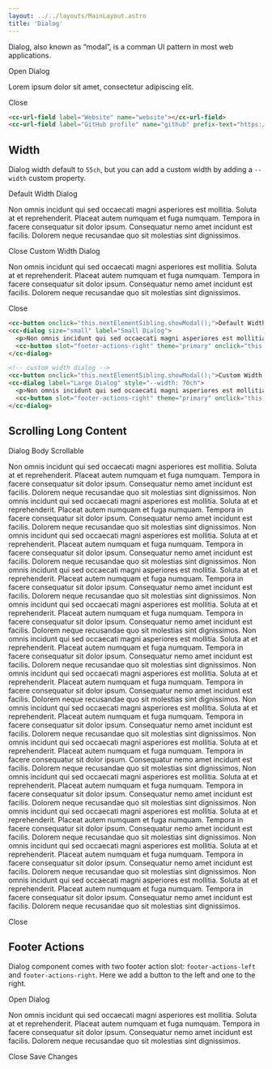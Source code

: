```yaml
---
layout: ../../layouts/MainLayout.astro
title: 'Dialog'
---
```


Dialog, also known as “modal”, is a comman UI pattern in most web applications.

<div class="preview" style="display: block;">
  <cc-button onclick="this.nextElementSibling.showModal();">Open Dialog</cc-button>
  <cc-dialog>
    <p>Lorem ipsum dolor sit amet, consectetur adipiscing elit.</p>
    <cc-button slot="footer-actions-right" theme="primary" onclick="this.parentElement.close('close');">Close</cc-button>
  </cc-dialog>
</div>

```html
<cc-url-field label="Website" name="website"></cc-url-field>
<cc-url-field label="GitHub profile" name="github" prefix-text="https://github.com/"></cc-url-field>
```

## Width

Dialog width default to `55ch`, but you can add a custom width by adding a `--width` custom property.

<div class="preview" style="display: block;">
  <cc-button onclick="this.nextElementSibling.showModal();">Default Width Dialog</cc-button>
  <cc-dialog size="small" label="Small Dialog">
    <p>Non omnis incidunt qui sed occaecati magni asperiores est mollitia. Soluta at et reprehenderit. Placeat autem numquam et fuga numquam. Tempora in facere consequatur sit dolor ipsum. Consequatur nemo amet incidunt est facilis. Dolorem neque recusandae quo sit molestias sint dignissimos.</p>
    <cc-button slot="footer-actions-right" theme="primary" onclick="this.parentElement.close('close');">Close</cc-button>
  </cc-dialog>
  <cc-button onclick="this.nextElementSibling.showModal();">Custom Width Dialog</cc-button>
  <cc-dialog label="Large Dialog" style="--width: 70ch">
    <p>Non omnis incidunt qui sed occaecati magni asperiores est mollitia. Soluta at et reprehenderit. Placeat autem numquam et fuga numquam. Tempora in facere consequatur sit dolor ipsum. Consequatur nemo amet incidunt est facilis. Dolorem neque recusandae quo sit molestias sint dignissimos.</p>
    <cc-button slot="footer-actions-right" theme="primary" onclick="this.parentElement.close('close');">Close</cc-button>
  </cc-dialog>
</div>

```html
<cc-button onclick="this.nextElementSibling.showModal();">Default Width Dialog</cc-button>
<cc-dialog size="small" label="Small Dialog">
  <p>Non omnis incidunt qui sed occaecati magni asperiores est mollitia. Soluta at et reprehenderit. Placeat autem numquam et fuga numquam. Tempora in facere consequatur sit dolor ipsum. Consequatur nemo amet incidunt est facilis. Dolorem neque recusandae quo sit molestias sint dignissimos.</p>
  <cc-button slot="footer-actions-right" theme="primary" onclick="this.parentElement.close('close');">Close</cc-button>
</cc-dialog>

<!-- custom width dialog -->
<cc-button onclick="this.nextElementSibling.showModal();">Custom Width Dialog</cc-button>
<cc-dialog label="Large Dialog" style="--width: 70ch">
  <p>Non omnis incidunt qui sed occaecati magni asperiores est mollitia. Soluta at et reprehenderit. Placeat autem numquam et fuga numquam. Tempora in facere consequatur sit dolor ipsum. Consequatur nemo amet incidunt est facilis. Dolorem neque recusandae quo sit molestias sint dignissimos.</p>
  <cc-button slot="footer-actions-right" theme="primary" onclick="this.parentElement.close('close');">Close</cc-button>
</cc-dialog>
```

## Scrolling Long Content

<div class="preview" style="display: block;">
  <cc-button onclick="this.nextElementSibling.showModal();">Dialog Body Scrollable</cc-button>
  <cc-dialog size="small" label="Small Dialog">
    <p>Non omnis incidunt qui sed occaecati magni asperiores est mollitia. Soluta at et reprehenderit. Placeat autem numquam et fuga numquam. Tempora in facere consequatur sit dolor ipsum. Consequatur nemo amet incidunt est facilis. Dolorem neque recusandae quo sit molestias sint dignissimos. Non omnis incidunt qui sed occaecati magni asperiores est mollitia. Soluta at et reprehenderit. Placeat autem numquam et fuga numquam. Tempora in facere consequatur sit dolor ipsum. Consequatur nemo amet incidunt est facilis. Dolorem neque recusandae quo sit molestias sint dignissimos. Non omnis incidunt qui sed occaecati magni asperiores est mollitia. Soluta at et reprehenderit. Placeat autem numquam et fuga numquam. Tempora in facere consequatur sit dolor ipsum. Consequatur nemo amet incidunt est facilis. Dolorem neque recusandae quo sit molestias sint dignissimos. Non omnis incidunt qui sed occaecati magni asperiores est mollitia. Soluta at et reprehenderit. Placeat autem numquam et fuga numquam. Tempora in facere consequatur sit dolor ipsum. Consequatur nemo amet incidunt est facilis. Dolorem neque recusandae quo sit molestias sint dignissimos. Non omnis incidunt qui sed occaecati magni asperiores est mollitia. Soluta at et reprehenderit. Placeat autem numquam et fuga numquam. Tempora in facere consequatur sit dolor ipsum. Consequatur nemo amet incidunt est facilis. Dolorem neque recusandae quo sit molestias sint dignissimos. Non omnis incidunt qui sed occaecati magni asperiores est mollitia. Soluta at et reprehenderit. Placeat autem numquam et fuga numquam. Tempora in facere consequatur sit dolor ipsum. Consequatur nemo amet incidunt est facilis. Dolorem neque recusandae quo sit molestias sint dignissimos. Non omnis incidunt qui sed occaecati magni asperiores est mollitia. Soluta at et reprehenderit. Placeat autem numquam et fuga numquam. Tempora in facere consequatur sit dolor ipsum. Consequatur nemo amet incidunt est facilis. Dolorem neque recusandae quo sit molestias sint dignissimos. Non omnis incidunt qui sed occaecati magni asperiores est mollitia. Soluta at et reprehenderit. Placeat autem numquam et fuga numquam. Tempora in facere consequatur sit dolor ipsum. Consequatur nemo amet incidunt est facilis. Dolorem neque recusandae quo sit molestias sint dignissimos. Non omnis incidunt qui sed occaecati magni asperiores est mollitia. Soluta at et reprehenderit. Placeat autem numquam et fuga numquam. Tempora in facere consequatur sit dolor ipsum. Consequatur nemo amet incidunt est facilis. Dolorem neque recusandae quo sit molestias sint dignissimos. Non omnis incidunt qui sed occaecati magni asperiores est mollitia. Soluta at et reprehenderit. Placeat autem numquam et fuga numquam. Tempora in facere consequatur sit dolor ipsum. Consequatur nemo amet incidunt est facilis. Dolorem neque recusandae quo sit molestias sint dignissimos. Non omnis incidunt qui sed occaecati magni asperiores est mollitia. Soluta at et reprehenderit. Placeat autem numquam et fuga numquam. Tempora in facere consequatur sit dolor ipsum. Consequatur nemo amet incidunt est facilis. Dolorem neque recusandae quo sit molestias sint dignissimos. Non omnis incidunt qui sed occaecati magni asperiores est mollitia. Soluta at et reprehenderit. Placeat autem numquam et fuga numquam. Tempora in facere consequatur sit dolor ipsum. Consequatur nemo amet incidunt est facilis. Dolorem neque recusandae quo sit molestias sint dignissimos. Non omnis incidunt qui sed occaecati magni asperiores est mollitia. Soluta at et reprehenderit. Placeat autem numquam et fuga numquam. Tempora in facere consequatur sit dolor ipsum. Consequatur nemo amet incidunt est facilis. Dolorem neque recusandae quo sit molestias sint dignissimos.</p>
    <cc-button slot="footer-actions-right" theme="primary" onclick="this.parentElement.close('close');">Close</cc-button>
  </cc-dialog>
</div>


## Footer Actions

Dialog component comes with two footer action slot: `footer-actions-left` and `footer-actions-right`. Here we add a button to the left and one to the right.

<div class="preview" style="display: block;">
  <cc-button onclick="this.nextElementSibling.showModal();">Open Dialog</cc-button>
  <cc-dialog label="Small Dialog" id="dialog-blur">
    <p>Non omnis incidunt qui sed occaecati magni asperiores est mollitia. Soluta at et reprehenderit. Placeat autem numquam et fuga numquam. Tempora in facere consequatur sit dolor ipsum. Consequatur nemo amet incidunt est facilis. Dolorem neque recusandae quo sit molestias sint dignissimos.</p>
    <cc-button slot="footer-actions-left" onclick="this.parentElement.close('close');">Close</cc-button>
    <cc-button slot="footer-actions-right" theme="primary">Save Changes</cc-button>
  </cc-dialog>
</div>